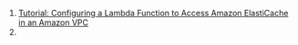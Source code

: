 1. [Tutorial: Configuring a Lambda Function to Access Amazon ElastiCache in an Amazon VPC](https://docs.aws.amazon.com/lambda/latest/dg/services-elasticache-tutorial.html)
2. []()